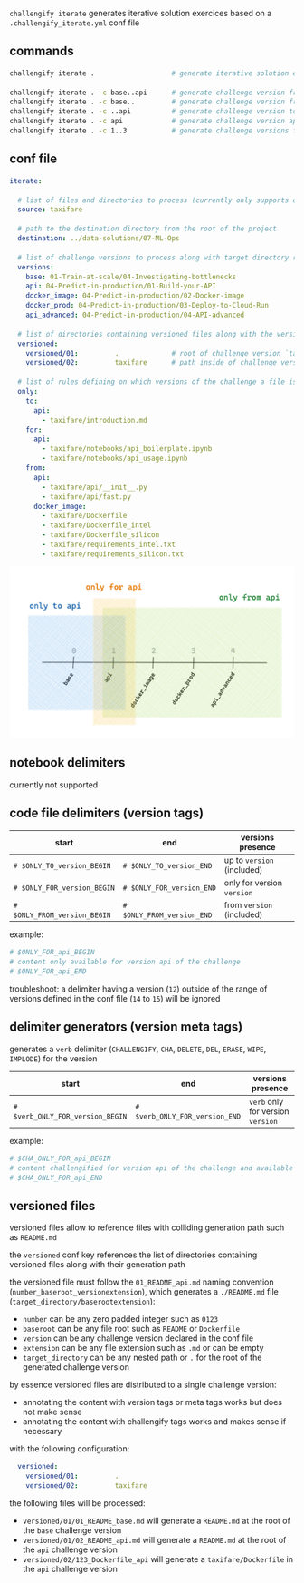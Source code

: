 
`challengify iterate` generates iterative solution exercices based on a `.challengify_iterate.yml` conf file

## commands

``` bash
challengify iterate .                   # generate iterative solution exercices

challengify iterate . -c base..api      # generate challenge version from base to api
challengify iterate . -c base..         # generate challenge version from base
challengify iterate . -c ..api          # generate challenge version to api
challengify iterate . -c api            # generate challenge version api
challengify iterate . -c 1..3           # generate challenge versions from 1 to 3 included
```

## conf file

``` yaml
iterate:

  # list of files and directories to process (currently only supports one)
  source: taxifare

  # path to the destination directory from the root of the project
  destination: ../data-solutions/07-ML-Ops

  # list of challenge versions to process along with target directory relative to the `destination`
  versions:
    base: 01-Train-at-scale/04-Investigating-bottlenecks
    api: 04-Predict-in-production/01-Build-your-API
    docker_image: 04-Predict-in-production/02-Docker-image
    docker_prod: 04-Predict-in-production/03-Deploy-to-Cloud-Run
    api_advanced: 04-Predict-in-production/04-API-advanced

  # list of directories containing versioned files along with the versioned files target directory relative to the challenge version `target directory`
  versioned:
    versioned/01:         .             # root of challenge version `target directory`
    versioned/02:         taxifare      # path inside of challenge version `target directory`

  # list of rules defining on which versions of the challenge a file is present
  only:
    to:
      api:
        - taxifare/introduction.md
    for:
      api:
        - taxifare/notebooks/api_boilerplate.ipynb
        - taxifare/notebooks/api_usage.ipynb
    from:
      api:
        - taxifare/api/__init__.py
        - taxifare/api/fast.py
      docker_image:
        - taxifare/Dockerfile
        - taxifare/Dockerfile_intel
        - taxifare/Dockerfile_silicon
        - taxifare/requirements_intel.txt
        - taxifare/requirements_silicon.txt
```

![version rules](challengify-iterate.png)

## notebook delimiters

currently not supported

## code file delimiters (version tags)

| start | end | versions presence |
| --- | --- | --- |
| `# $ONLY_TO_version_BEGIN` | `# $ONLY_TO_version_END` | up to `version` (included) |
| `# $ONLY_FOR_version_BEGIN` | `# $ONLY_FOR_version_END` | only for version `version` |
| `# $ONLY_FROM_version_BEGIN` | `# $ONLY_FROM_version_END` | from `version` (included) |

example:
``` python
# $ONLY_FOR_api_BEGIN
# content only available for version api of the challenge
# $ONLY_FOR_api_END
```

troubleshoot: a delimiter having a version (`12`) outside of the range of versions defined in the conf file (`14` to `15`) will be ignored

## delimiter generators (version meta tags)

generates a `verb` delimiter (`CHALLENGIFY`, `CHA`, `DELETE`, `DEL`, `ERASE`, `WIPE`, `IMPLODE`) for the version

| start | end | versions presence |
| --- | --- | --- |
| `# $verb_ONLY_FOR_version_BEGIN` | `# $verb_ONLY_FOR_version_END` | `verb` only for version `version` |

example:
``` python
# $CHA_ONLY_FOR_api_BEGIN
# content challengified for version api of the challenge and available as is for other versions
# $CHA_ONLY_FOR_api_END
```

## versioned files

versioned files allow to reference files with colliding generation path such as `README.md`

the `versioned` conf key references the list of directories containing versioned files along with their generation path

the versioned file must follow the `01_README_api.md` naming convention (`number_baseroot_versionextension`), which generates a `./README.md` file (`target_directory/baserootextension`):
- `number` can be any zero padded integer such as `0123`
- `baseroot` can be any file root such as `README` or `Dockerfile`
- `version` can be any challenge version declared in the conf file
- `extension` can be any file extension such as `.md` or can be empty
- `target_directory` can be any nested path or `.` for the root of the generated challenge version

by essence versioned files are distributed to a single challenge version:
- annotating the content with version tags or meta tags works but does not make sense
- annotating the content with challengify tags works and makes sense if necessary

with the following configuration:

``` yaml
  versioned:
    versioned/01:         .
    versioned/02:         taxifare
```

the following files will be processed:
- `versioned/01/01_README_base.md` will generate a `README.md` at the root of the `base` challenge version
- `versioned/01/02_README_api.md` will generate a `README.md` at the root of the `api` challenge version
- `versioned/02/123_Dockerfile_api` will generate a `taxifare/Dockerfile` in the `api` challenge version
